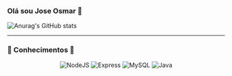 ### Olá sou Jose Osmar 🚀
![Anurag's GitHub stats](https://github-readme-stats.vercel.app/api?username=gomes1987&show_icons=true&theme=dracula)

---

### 🚀 Conhecimentos 🚀

<div align="center">
  
  <img src="https://img.shields.io/badge/Node.js-43853D?style=for-the-badge&logo=node.js&logoColor=white" alt="NodeJS"/>
  
  <img src="https://img.shields.io/badge/Express.js-404D59?style=for-the-badge" alt="Express"/>
  
  <img src="https://img.shields.io/badge/MySQL-00000F?style=for-the-badge&logo=mysql&logoColor=white" alt="MySQL"/>
  
  <img src="https://img.shields.io/badge/Java-ED8B00?style=for-the-badge&logo=openjdk&logoColor=white" alt="Java"/>
  
</div>

